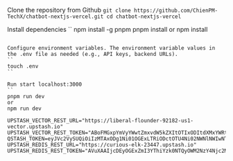 Clone the repository from Github
``
git clone https://github.com/ChienPM-TechX/chatbot-nextjs-vercel.git
cd chatbot-nextjs-vercel
``

Install dependencies
``
npm install -g pnpm
pnpm install or npm install
```

Configure environment variables. The environment variable values in the .env file as needed (e.g., API keys, backend URLs).
``
touch .env
``

Run start localhost:3000
``
pnpm run dev
or
npm run dev
```

````
UPSTASH_VECTOR_REST_URL="https://liberal-flounder-92182-us1-vector.upstash.io"
UPSTASH_VECTOR_REST_TOKEN="ABoFMGxpYmVyYWwtZmxvdW5kZXItOTIxODItdXMxYWRtaW5NalptWlRreFpqUXRabVpoTnkwMFlqSXhMVGd5TkRVdE9EazVPR1EzTlRabFpqTTA="
QSTASH_TOKEN=eyJVc2VySUQiOiIzMTAxODg1Ni01OGExLTRiODctOTU4Ni02NWNlNWIwNThhNzIiLCJQYXNzd29yZCI6IjQ2M2ViMTQzYjM2MzRiNTFhM2MxMTc4Y2NhNmI3ODRlIn0=
UPSTASH_REDIS_REST_URL="https://curious-elk-23447.upstash.io"
UPSTASH_REDIS_REST_TOKEN="AVuXAAIjcDEyOGExZmI3YThiYzk0NTQyOWM2NzY4Njc2MDY5NTliZXAxMA"
````
